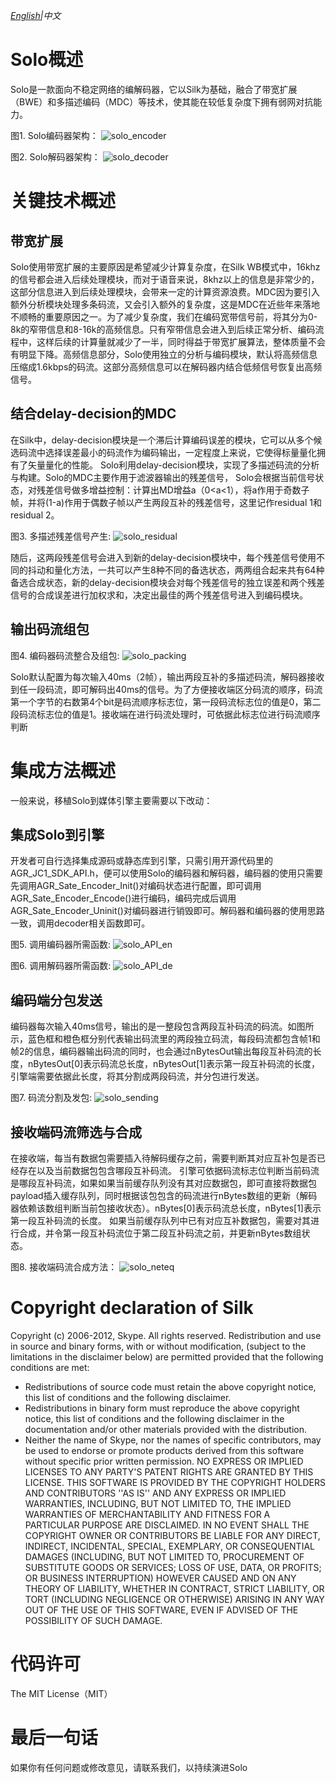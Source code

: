 *[English](README.md)|中文*
# Solo概述
Solo是一款面向不稳定网络的编解码器，它以Silk为基础，融合了带宽扩展（BWE）和多描述编码（MDC）等技术，使其能在较低复杂度下拥有弱网对抗能力。

图1. Solo编码器架构：
![solo_encoder](https://github.com/AgoraIO-Community/Solo/blob/master/imag/solo_encoder.png)

图2. Solo解码器架构：
![solo_decoder](https://github.com/AgoraIO-Community/Solo/blob/master/imag/solo_decoder.png)

# 关键技术概述

## 带宽扩展
Solo使用带宽扩展的主要原因是希望减少计算复杂度，在Silk WB模式中，16khz的信号都会进入后续处理模块，而对于语音来说，8khz以上的信息是非常少的，这部分信息进入到后续处理模块，会带来一定的计算资源浪费。MDC因为要引入额外分析模块处理多条码流，又会引入额外的复杂度，这是MDC在近些年来落地不顺畅的重要原因之一。为了减少复杂度，我们在编码宽带信号前，将其分为0-8k的窄带信息和8-16k的高频信息。只有窄带信息会进入到后续正常分析、编码流程中，这样后续的计算量就减少了一半，同时得益于带宽扩展算法，整体质量不会有明显下降。高频信息部分，Solo使用独立的分析与编码模块，默认将高频信息压缩成1.6kbps的码流。这部分高频信息可以在解码器内结合低频信号恢复出高频信号。

## 结合delay-decision的MDC
在Silk中，delay-decision模块是一个滞后计算编码误差的模块，它可以从多个候选码流中选择误差最小的码流作为编码输出，一定程度上来说，它使得标量量化拥有了矢量量化的性能。 Solo利用delay-decision模块，实现了多描述码流的分析与构建。Solo的MDC主要作用于滤波器输出的残差信号， Solo会根据当前信号状态，对残差信号做多增益控制：计算出MD增益a（0<a<1），将a作用于奇数子帧，并将(1-a)作用于偶数子帧以产生两段互补的残差信号，这里记作residual 1和residual 2。

图3. 多描述残差信号产生:
![solo_residual](https://github.com/AgoraIO-Community/Solo/blob/master/imag/solo_residual.png)

随后，这两段残差信号会进入到新的delay-decision模块中，每个残差信号使用不同的抖动和量化方法，一共可以产生8种不同的备选状态，两两组合起来共有64种备选合成状态，新的delay-decision模块会对每个残差信号的独立误差和两个残差信号的合成误差进行加权求和，决定出最佳的两个残差信号进入到编码模块。
## 输出码流组包

图4. 编码器码流整合及组包:
![solo_packing](https://github.com/AgoraIO-Community/Solo/blob/master/imag/solo_packing.png)

Solo默认配置为每次输入40ms（2帧），输出两段互补的多描述码流，解码器接收到任一段码流，即可解码出40ms的信号。为了方便接收端区分码流的顺序，码流第一个字节的右数第4个bit是码流顺序标志位，第一段码流标志位的值是0，第二段码流标志位的值是1。接收端在进行码流处理时，可依据此标志位进行码流顺序判断

# 集成方法概述

一般来说，移植Solo到媒体引擎主要需要以下改动：
##    集成Solo到引擎
开发者可自行选择集成源码或静态库到引擎，只需引用开源代码里的AGR_JC1_SDK_API.h，便可以使用Solo的编码器和解码器，编码器的使用只需要先调用AGR_Sate_Encoder_Init()对编码状态进行配置，即可调用AGR_Sate_Encoder_Encode()进行编码，编码完成后调用AGR_Sate_Encoder_Uninit()对编码器进行销毁即可。解码器和编码器的使用思路一致，调用decoder相关函数即可。

图5. 调用编码器所需函数:
![solo_API_en](https://github.com/AgoraIO-Community/Solo/blob/master/imag/solo_API_en.png)

图6. 调用解码器所需函数:
![solo_API_de](https://github.com/AgoraIO-Community/Solo/blob/master/imag/solo_API_de.png)

##   编码端分包发送
编码器每次输入40ms信号，输出的是一整段包含两段互补码流的码流。如图所示，蓝色框和橙色框分别代表输出码流里的两段独立码流，每段码流都包含帧1和帧2的信息，编码器输出码流的同时，也会通过nBytesOut输出每段互补码流的长度，nBytesOut[0]表示码流总长度，nBytesOut[1]表示第一段互补码流的长度，引擎端需要依据此长度，将其分割成两段码流，并分包进行发送。

图7. 码流分割及发包:
![solo_sending](https://github.com/AgoraIO-Community/Solo/blob/master/imag/solo_sending.png)

##    接收端码流筛选与合成
在接收端，每当有数据包需要插入待解码缓存之前，需要判断其对应互补包是否已经存在以及当前数据包包含哪段互补码流。
引擎可依据码流标志位判断当前码流是哪段互补码流，如果如果当前缓存队列没有其对应数据包，即可直接将数据包payload插入缓存队列，同时根据该包包含的码流进行nBytes数组的更新（解码器依赖该数组判断当前包接收状态）。nBytes[0]表示码流总长度，nBytes[1]表示第一段互补码流的长度。
如果当前缓存队列中已有对应互补数据包，需要对其进行合成，并令第一段互补码流位于第二段互补码流之前，并更新nBytes数组状态。

图8. 接收端码流合成方法：
![solo_neteq](https://github.com/AgoraIO-Community/Solo/blob/master/imag/solo_neteq.png)

# Copyright declaration of Silk

Copyright (c) 2006-2012, Skype. All rights reserved. 
Redistribution and use in source and binary forms, with or without 
modification, (subject to the limitations in the disclaimer below) 
are permitted provided that the following conditions are met:
- Redistributions of source code must retain the above copyright notice,
this list of conditions and the following disclaimer.
- Redistributions in binary form must reproduce the above copyright 
notice, this list of conditions and the following disclaimer in the 
documentation and/or other materials provided with the distribution.
- Neither the name of Skype, nor the names of specific 
contributors, may be used to endorse or promote products derived from 
this software without specific prior written permission.
NO EXPRESS OR IMPLIED LICENSES TO ANY PARTY'S PATENT RIGHTS ARE GRANTED 
BY THIS LICENSE. THIS SOFTWARE IS PROVIDED BY THE COPYRIGHT HOLDERS AND 
CONTRIBUTORS ''AS IS'' AND ANY EXPRESS OR IMPLIED WARRANTIES, INCLUDING,
BUT NOT LIMITED TO, THE IMPLIED WARRANTIES OF MERCHANTABILITY AND 
FITNESS FOR A PARTICULAR PURPOSE ARE DISCLAIMED. IN NO EVENT SHALL THE 
COPYRIGHT OWNER OR CONTRIBUTORS BE LIABLE FOR ANY DIRECT, INDIRECT, 
INCIDENTAL, SPECIAL, EXEMPLARY, OR CONSEQUENTIAL DAMAGES (INCLUDING, BUT
NOT LIMITED TO, PROCUREMENT OF SUBSTITUTE GOODS OR SERVICES; LOSS OF 
USE, DATA, OR PROFITS; OR BUSINESS INTERRUPTION) HOWEVER CAUSED AND ON 
ANY THEORY OF LIABILITY, WHETHER IN CONTRACT, STRICT LIABILITY, OR TORT 
(INCLUDING NEGLIGENCE OR OTHERWISE) ARISING IN ANY WAY OUT OF THE USE 
OF THIS SOFTWARE, EVEN IF ADVISED OF THE POSSIBILITY OF SUCH DAMAGE.

# 代码许可
The MIT License（MIT）

# 最后一句话
如果你有任何问题或修改意见，请联系我们，以持续演进Solo

